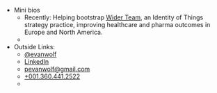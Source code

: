 - Mini bios
    - Recently: Helping bootstrap [Wider Team](https://Wider.Team), an Identity of Things strategy practice, improving healthcare and pharma outcomes in Europe and North America. 
    - 
- Outside Links: 
    - [@evanwolf](https://twitter.com/evanwolf) 
    - [LinkedIn](https://linkedin.com/in/philwolff)
    - [pevanwolf@gmail.com](mailto:pevanwolf@gmail.com)
    - [+001.360.441.2522](tel:+001.360.441.2522) 
    - 
